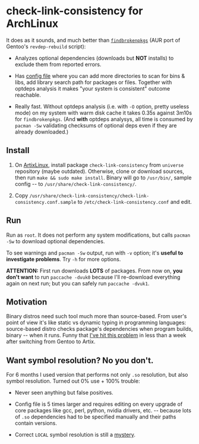 # check-link-consistency for ArchLinux

It does as it sounds, and much better than [`findbrokenpkgs`](https://aur.archlinux.org/packages/findbrokenpkgs/) (AUR port of Gentoo's `revdep-rebuild` script):

* Analyzes optional dependencies (downloads but **NOT** installs) to exclude them from reported errors.

* Has [config  file](src/etc/check-link-consistency.conf.sample) where you can add more directories to scan for bins & libs, add library search path for packages or files. Together with optdeps analysis it makes "your system is consistent" outcome reachable.

* Really fast. Without optdeps analysis (i.e. with `-O` option, pretty useless mode) on my system with warm disk cache it takes 0.35s against 3m10s for `findbrokenpkgs`. (And **with** optdeps analysys, all time is consumed by `pacman -Sw` validating checksums of optional deps even if they are already downloaded.)

## Install

1. On [ArtixLinux](https://artixlinux.org/), install package `check-link-consistency` from `universe` repository (maybe outdated). Otherwise, clone or download sources, then run `make && sudo make install`. Binary will go to `/usr/bin/`, sample config -- to `/usr/share/check-link-consistency/`.

2. Copy `/usr/share/check-link-consistency/check-link-consistency.conf.sample` to `/etc/check-link-consistency.conf` and edit.

## Run

Run as `root`. It does not perform any system modifications, but calls `pacman -Sw` to download optional dependencies.

To see warnings and `pacman -Sw` output, run with `-v` option; it's **useful to investigate problems**. Try `-h` for more options.

**ATTENTION:** First run downloads **LOTS** of packages. From now on, **you don't want** to run `paccache -dvuk0` because I'll re-download everything again on next run; but you can safely run `paccache -dvuk1`.

## Motivation

Binary distros need such tool much more than source-based. From user's point of view it's like static vs dynamic typing in programming languages: source-based distro checks package's dependencies when program builds, binary -- when it runs. Funny that [I've hit this problem](https://forum.artixlinux.org/index.php/topic,3331.msg21592.html#msg21592) in less than a week after switching from Gentoo to Artix.

## Want symbol resolution? No you don't.

For 6 months I used version that performs not only `.so` resolution, but also symbol resolution. Turned out 0% use + 100% trouble: 

* Never seen anything but false positives.

* Config file is 5 times larger and requires editing on every upgrade of core packages like gcc, perl, python, nvidia drivers, etc. -- because lots of `.so` dependencies had to be specified manually and their paths contain versions.

* Correct `LOCAL` symbol resolution is still a [mystery](https://stackoverflow.com/questions/70920442/local-symbols-in-elfs-dynsym-section-are-not-actually-local-how-to-tell).

